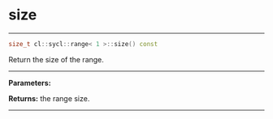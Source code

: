 # size

---

```cpp
size_t cl::sycl::range< 1 >::size() const
```


Return the size of the range. 


---
**Parameters:**

**Returns:** the range size. 

---
